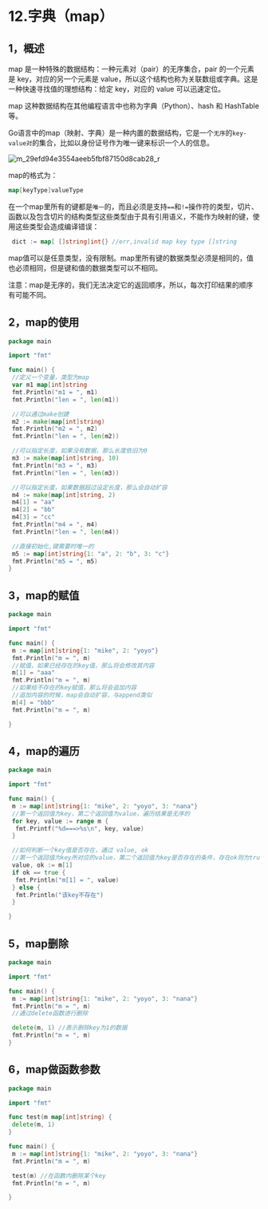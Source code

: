 # 12.字典（map）

## 1，概述

map 是一种特殊的数据结构：一种元素对（pair）的无序集合，pair 的一个元素是 key，对应的另一个元素是 value，所以这个结构也称为关联数组或字典。这是一种快速寻找值的理想结构：给定 key，对应的 value 可以迅速定位。

map 这种数据结构在其他编程语言中也称为字典（Python）、hash 和 HashTable 等。

Go语言中的map（映射、字典）是一种内置的数据结构，它是一个`无序`的`key-value对`的集合，比如以身份证号作为唯一键来标识一个人的信息。

![m_29efd94e3554aeeb5fbf87150d8cab28_r](http://t.eryajf.net/imgs/2021/09/c1ac13abc70c9fa1.jpg)

map的格式为：

```go
map[keyType]valueType
```

在一个map里所有的键都是`唯一`的，而且必须是支持`==`和`!=`操作符的类型，切片、函数以及包含切片的结构类型这些类型由于具有引用语义，不能作为映射的键，使用这些类型会造成编译错误：

```go
 dict := map[ []string]int{} //err,invalid map key type []string
```

map值可以是任意类型，没有限制。map里所有键的数据类型必须是相同的，值也必须相同，但是键和值的数据类型可以不相同。

注意：map是无序的，我们无法决定它的返回顺序，所以，每次打印结果的顺序有可能不同。

## 2，map的使用

```go
package main

import "fmt"

func main() {
 //定义一个变量，类型为map
 var m1 map[int]string
 fmt.Println("m1 = ", m1)
 fmt.Println("len = ", len(m1))

 //可以通过make创建
 m2 := make(map[int]string)
 fmt.Println("m2 = ", m2)
 fmt.Println("len = ", len(m2))

 //可以指定长度，如果没有数据，那么长度依旧为0
 m3 := make(map[int]string, 10)
 fmt.Println("m3 = ", m3)
 fmt.Println("len = ", len(m3))

 //可以指定长度，如果数据超过设定长度，那么会自动扩容
 m4 := make(map[int]string, 2)
 m4[1] = "aa"
 m4[2] = "bb"
 m4[3] = "cc"
 fmt.Println("m4 = ", m4)
 fmt.Println("len = ", len(m4))

 //直接初始化,键需要时唯一的
 m5 := map[int]string{1: "a", 2: "b", 3: "c"}
 fmt.Println("m5 = ", m5)
}
```

## 3，map的赋值

```go
package main

import "fmt"

func main() {
 m := map[int]string{1: "mike", 2: "yoyo"}
 fmt.Println("m = ", m)
 //赋值，如果已经存在的key值，那么将会修改其内容
 m[1] = "aaa"
 fmt.Println("m = ", m)
 //如果给不存在的key赋值，那么将会追加内容
 //追加内容的时候，map会自动扩容，与append类似
 m[4] = "bbb"
 fmt.Println("m = ", m)

}
```

## 4，map的遍历

```go
package main

import "fmt"

func main() {
 m := map[int]string{1: "mike", 2: "yoyo", 3: "nana"}
 //第一个返回值为key，第二个返回值为value，遍历结果是无序的
 for key, value := range m {
  fmt.Printf("%d===>%s\n", key, value)
 }

 //如何判断一个key值是否存在，通过 value, ok
 //第一个返回值为key所对应的value，第二个返回值为key是否存在的条件，存在ok则为true
 value, ok := m[1]
 if ok == true {
  fmt.Println("m[1] = ", value)
 } else {
  fmt.Println("该key不存在")
 }

}
```

## 5，map删除

```go
package main

import "fmt"

func main() {
 m := map[int]string{1: "mike", 2: "yoyo", 3: "nana"}
 fmt.Println("m = ", m)
 //通过delete函数进行删除

 delete(m, 1) //表示删除key为1的数据
 fmt.Println("m = ", m)
}
```

## 6，map做函数参数

```go
package main

import "fmt"

func test(m map[int]string) {
 delete(m, 1)
}

func main() {
 m := map[int]string{1: "mike", 2: "yoyo", 3: "nana"}
 fmt.Println("m = ", m)

 test(m) //在函数内删除某个key
 fmt.Println("m = ", m)

}
```
